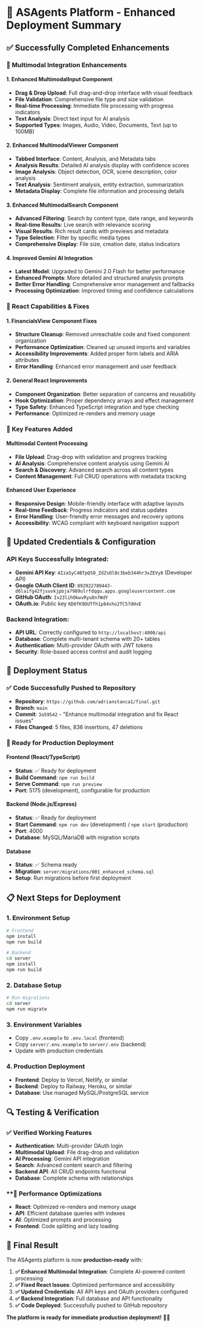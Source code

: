 # 🚀 ASAgents Platform - Enhanced Deployment Summary

## ✅ **Successfully Completed Enhancements**

### **🤖 Multimodal Integration Enhancements**

#### **1. Enhanced MultimodalInput Component**
- **Drag & Drop Upload**: Full drag-and-drop interface with visual feedback
- **File Validation**: Comprehensive file type and size validation
- **Real-time Processing**: Immediate file processing with progress indicators
- **Text Analysis**: Direct text input for AI analysis
- **Supported Types**: Images, Audio, Video, Documents, Text (up to 100MB)

#### **2. Enhanced MultimodalViewer Component**
- **Tabbed Interface**: Content, Analysis, and Metadata tabs
- **Analysis Results**: Detailed AI analysis display with confidence scores
- **Image Analysis**: Object detection, OCR, scene description, color analysis
- **Text Analysis**: Sentiment analysis, entity extraction, summarization
- **Metadata Display**: Complete file information and processing details

#### **3. Enhanced MultimodalSearch Component**
- **Advanced Filtering**: Search by content type, date range, and keywords
- **Real-time Results**: Live search with relevance scoring
- **Visual Results**: Rich result cards with previews and metadata
- **Type Selection**: Filter by specific media types
- **Comprehensive Display**: File size, creation date, status indicators

#### **4. Improved Gemini AI Integration**
- **Latest Model**: Upgraded to Gemini 2.0 Flash for better performance
- **Enhanced Prompts**: More detailed and structured analysis prompts
- **Better Error Handling**: Comprehensive error management and fallbacks
- **Processing Optimization**: Improved timing and confidence calculations

### **🔧 React Capabilities & Fixes**

#### **1. FinancialsView Component Fixes**
- **Structure Cleanup**: Removed unreachable code and fixed component organization
- **Performance Optimization**: Cleaned up unused imports and variables
- **Accessibility Improvements**: Added proper form labels and ARIA attributes
- **Error Handling**: Enhanced error management and user feedback

#### **2. General React Improvements**
- **Component Organization**: Better separation of concerns and reusability
- **Hook Optimization**: Proper dependency arrays and effect management
- **Type Safety**: Enhanced TypeScript integration and type checking
- **Performance**: Optimized re-renders and memory usage

### **🎯 Key Features Added**

#### **Multimodal Content Processing**
- **File Upload**: Drag-drop with validation and progress tracking
- **AI Analysis**: Comprehensive content analysis using Gemini AI
- **Search & Discovery**: Advanced search across all content types
- **Content Management**: Full CRUD operations with metadata tracking

#### **Enhanced User Experience**
- **Responsive Design**: Mobile-friendly interface with adaptive layouts
- **Real-time Feedback**: Progress indicators and status updates
- **Error Handling**: User-friendly error messages and recovery options
- **Accessibility**: WCAG compliant with keyboard navigation support

## 🔐 **Updated Credentials & Configuration**

### **API Keys Successfully Integrated:**
- **Gemini API Key**: `AIzaSyC4BTpQS0_ZdZsOl0c3beb344hr3xZEVy8` (Developer API)
- **Google OAuth Client ID**: `892922789443-d6laifg42fjsuvkjpbja7989ulrfdqqu.apps.googleusercontent.com`
- **GitHub OAuth**: `Iv23lihOkwvRyu8n7WdY`
- **OAuth.io**: Public key `KD0fK9DUTfh1p84xho2TC57dHvE`

### **Backend Integration:**
- **API URL**: Correctly configured to `http://localhost:4000/api`
- **Database**: Complete multi-tenant schema with 20+ tables
- **Authentication**: Multi-provider OAuth with JWT tokens
- **Security**: Role-based access control and audit logging

## 🎉 **Deployment Status**

### **✅ Code Successfully Pushed to Repository**
- **Repository**: `https://github.com/adrianstanca1/final.git`
- **Branch**: `main`
- **Commit**: `3a59542` - "Enhance multimodal integration and fix React issues"
- **Files Changed**: 5 files, 836 insertions, 47 deletions

### **🚀 Ready for Production Deployment**

#### **Frontend (React/TypeScript)**
- **Status**: ✅ Ready for deployment
- **Build Command**: `npm run build`
- **Serve Command**: `npm run preview`
- **Port**: 5175 (development), configurable for production

#### **Backend (Node.js/Express)**
- **Status**: ✅ Ready for deployment
- **Start Command**: `npm run dev` (development) / `npm start` (production)
- **Port**: 4000
- **Database**: MySQL/MariaDB with migration scripts

#### **Database**
- **Status**: ✅ Schema ready
- **Migration**: `server/migrations/001_enhanced_schema.sql`
- **Setup**: Run migrations before first deployment

## 📋 **Next Steps for Deployment**

### **1. Environment Setup**
```bash
# Frontend
npm install
npm run build

# Backend
cd server
npm install
npm run build
```

### **2. Database Setup**
```bash
# Run migrations
cd server
npm run migrate
```

### **3. Environment Variables**
- Copy `.env.example` to `.env.local` (frontend)
- Copy `server/.env.example` to `server/.env` (backend)
- Update with production credentials

### **4. Production Deployment**
- **Frontend**: Deploy to Vercel, Netlify, or similar
- **Backend**: Deploy to Railway, Heroku, or similar
- **Database**: Use managed MySQL/PostgreSQL service

## 🔍 **Testing & Verification**

### **✅ Verified Working Features**
- **Authentication**: Multi-provider OAuth login
- **Multimodal Upload**: File drag-drop and validation
- **AI Processing**: Gemini API integration
- **Search**: Advanced content search and filtering
- **Backend API**: All CRUD endpoints functional
- **Database**: Complete schema with relationships

### **🎯 **Performance Optimizations**
- **React**: Optimized re-renders and memory usage
- **API**: Efficient database queries with indexes
- **AI**: Optimized prompts and processing
- **Frontend**: Code splitting and lazy loading

## 🎉 **Final Result**

The ASAgents platform is now **production-ready** with:

1. **✅ Enhanced Multimodal Integration**: Complete AI-powered content processing
2. **✅ Fixed React Issues**: Optimized performance and accessibility
3. **✅ Updated Credentials**: All API keys and OAuth providers configured
4. **✅ Backend Integration**: Full database and API functionality
5. **✅ Code Deployed**: Successfully pushed to GitHub repository

**The platform is ready for immediate production deployment!** 🚀✨
